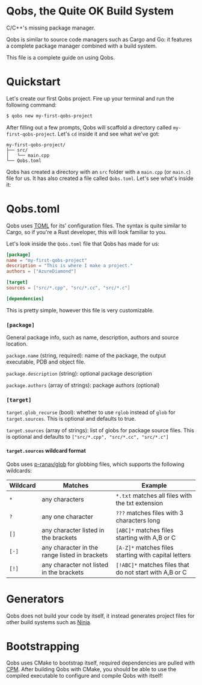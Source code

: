 # Qobs, the Quite OK Build System

C/C++'s missing package manager.

Qobs is similar to source code managers such as Cargo and Go: it features a complete package manager combined with a build system.

This file is a complete guide on using Qobs.

# Quickstart

Let's create our first Qobs project. Fire up your terminal and run the following command:
```bash
$ qobs new my-first-qobs-project
```

After filling out a few prompts, Qobs will scaffold a directory called `my-first-qobs-project`. Let's `cd` inside it and see what we've got:

```
my-first-qobs-project/
├── src/
│   └── main.cpp
└── Qobs.toml
```

Qobs has created a directory with an `src` folder with a `main.cpp` (or `main.c`) file for us. It has also created a file called `Qobs.toml`. Let's see what's inside it:

# Qobs.toml

Qobs uses [TOML](https://toml.io) for its' configuration files. The syntax is quite similar to Cargo, so if you're a Rust developer, this will look familiar to you.

Let's look inside the `Qobs.toml` file that Qobs has made for us:

```toml
[package]
name = "my-first-qobs-project"
description = "This is where I make a project."
authors = ["AzureDiamond"]

[target]
sources = ["src/*.cpp", "src/*.cc", "src/*.c"]

[dependencies]
```

This is pretty simple, however this file is very customizable.

### `[package]`

General package info, such as name, description, authors and source location.

`package.name` (string, required): name of the package, the output executable, PDB and object file.

`package.description` (string): optional package description

`package.authors` (array of strings): package authors (optional)

### `[target]`

`target.glob_recurse` (bool): whether to use `rglob` instead of `glob` for `target.sources`. This is optional and defaults to true.  

`target.sources` (array of strings): list of globs for package source files. This is optional and defaults to `["src/*.cpp", "src/*.cc", "src/*.c"]`

#### `target.sources` wildcard format

Qobs uses [p-ranav/glob](https://github.com/p-ranav/glob) for globbing files, which supports the following wildcards:

| Wildcard | Matches                                       | Example                                                 |
| -------- | --------------------------------------------- | ------------------------------------------------------- |
| `*`      | any characters                                | `*.txt` matches all files with the txt extension        |
| `?`      | any one character                             | `???` matches files with 3 characters long              |
| `[]`     | any character listed in the brackets          | `[ABC]*` matches files starting with A,B or C           |
| `[-]`    | any character in the range listed in brackets | `[A-Z]*` matches files starting with capital letters    |
| `[!]`    | any character not listed in the brackets      | `[!ABC]*` matches files that do not start with A,B or C |

# Generators

Qobs does not build your code by itself, it instead generates project files for other build systems such as [Ninja](https://ninja-build.org/).

# Bootstrapping

Qobs uses CMake to bootstrap itself, required dependencies are pulled with [CPM](https://github.com/cpm-cmake/CPM.cmake). After building Qobs with CMake, you should be able to use the compiled executable to configure and compile Qobs with itself!
